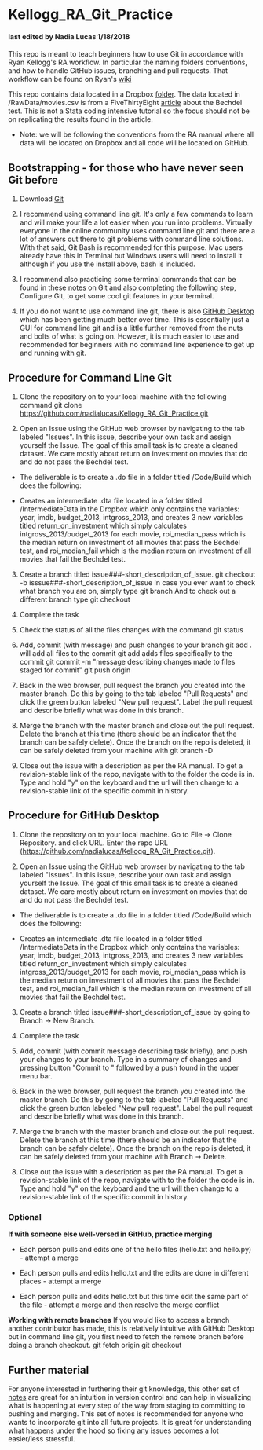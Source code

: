 # Kellogg_RA_Git_Practice 
#### last edited by Nadia Lucas 1/18/2018

This repo is meant to teach beginners how to use Git in accordance with Ryan Kellogg's RA workflow. In particular the naming folders conventions, and how to handle GitHub issues, branching and pull requests. That workflow can be found on Ryan's [wiki](https://github.com/kelloggrk/Kellogg_RA_Manual/wiki)

This repo contains data located in a Dropbox [folder](https://www.dropbox.com/sh/5qz98h5ew3tlfbk/AADcgfQl-dhfLso1BbAkpQMja?dl=0). The data located in /RawData/movies.csv is from a FiveThirtyEight [article](https://fivethirtyeight.com/features/the-dollar-and-cents-case-against-hollywoods-exclusion-of-women/) about the Bechdel test. This is not a Stata coding intensive tutorial so the focus should not be on replicating the results found in the article.

* Note: we will be following the conventions from the RA manual where all data will be located on Dropbox and all code will be located on GitHub. 

## Bootstrapping - for those who have never seen Git before

1. Download [Git](https://git-scm.com/)

2. I recommend using command line git. It's only a few commands to learn and will make your life a lot easier when you run into problems. Virtually everyone in the online community uses command line git and there are a lot of answers out there to git problems with command line solutions. With that said, Git Bash is recommended for this purpose. Mac users already have this in Terminal but Windows users will need to install it although if you use the install above, bash is included.

3. I recommend also practicing some terminal commands that can be found in these [notes]( https://ocw.mit.edu/ans7870/6/6.005/s16/getting-started/#terminal) on Git and also completing the following step, Configure Git, to get some cool git features in your terminal.

4. If you do not want to use command line git, there is also [GitHub Desktop](https://desktop.github.com/) which has been getting much better over time. This is essentially just a GUI for command line git and is a little further removed from the nuts and bolts of what is going on. However, it is much easier to use and recommended for beginners with no command line experience to get up and running with git.

## Procedure for Command Line Git

1. Clone the repository on to your local machine with the following command
    git clone https://github.com/nadialucas/Kellogg_RA_Git_Practice.git

2. Open an Issue using the GitHub web browser by navigating to the tab labeled "Issues". In this issue, describe your own task and assign yourself the Issue. The goal of this small task is to create a cleaned dataset. We care mostly about return on investment on movies that do and do not pass the Bechdel test.

* The deliverable is to create a .do file in a folder titled /Code/Build which does the following:
  
* Creates an intermediate .dta file located in a folder titled /IntermediateData in the Dropbox which only contains the variables: year, imdb, budget_2013, intgross_2013, and creates 3 new variables titled return_on_investment which simply calculates intgross_2013/budget_2013 for each movie, roi_median_pass which is the median return on investment of all movies that pass the Bechdel test, and roi_median_fail which is the median return on investment of all movies that fail the Bechdel test.

3. Create a branch titled issue###-short_description_of_issue. 
    git checkout -b isssue###-short_description_of_issue
In case you ever want to check what branch you are on, simply type 
    git branch
And to check out a different branch type
    git checkout <branch name>

4. Complete the task

5. Check the status of all the files changes with the command
    git status

6. Add, commit (with message) and push changes to your branch
    git add .
will add all files to the commit
    git add <filename>
adds files specifically to the commit
    git commit -m "message describing changes made to files staged for commit"
    git push origin <branch name>

7. Back in the web browser, pull request the branch you created into the master branch. Do this by going to the tab labeled "Pull Requests" and click the green button labeled "New pull request". Label the pull request and describe briefly what was done in this branch. 

8. Merge the branch with the master branch and close out the pull request. Delete the branch at this time (there should be an indicator that the branch can be safely delete). Once the branch on the repo is deleted, it can be safely deleted from your machine with
    git branch -D <branch name>

9. Close out the issue with a description as per the RA manual. To get a revision-stable link of the repo, navigate with to the folder the code is in. Type and hold "y" on the keyboard and the url will then change to a revision-stable link of the specific commit in history.


## Procedure for GitHub Desktop

1. Clone the repository on to your local machine. Go to File -> Clone Repository. and click URL. Enter the repo URL (https://github.com/nadialucas/Kellogg_RA_Git_Practice.git).

2. Open an Issue using the GitHub web browser by navigating to the tab labeled "Issues". In this issue, describe your own task and assign yourself the Issue. The goal of this small task is to create a cleaned dataset. We care mostly about return on investment on movies that do and do not pass the Bechdel test.

* The deliverable is to create a .do file in a folder titled /Code/Build which does the following:
  
* Creates an intermediate .dta file located in a folder titled /IntermediateData in the Dropbox which only contains the variables: year, imdb, budget_2013, intgross_2013, and creates 3 new variables titled return_on_investment which simply calculates intgross_2013/budget_2013 for each movie, roi_median_pass which is the median return on investment of all movies that pass the Bechdel test, and roi_median_fail which is the median return on investment of all movies that fail the Bechdel test.

3. Create a branch titled issue###-short_description_of_issue by going to Branch -> New Branch.

4. Complete the task

5. Add, commit (with commit message describing task briefly), and push your changes to your branch. Type in a summary of changes and pressing button "Commit to <branch name>" followed by a push found in the upper menu bar.

6. Back in the web browser, pull request the branch you created into the master branch. Do this by going to the tab labeled "Pull Requests" and click the green button labeled "New pull request". Label the pull request and describe briefly what was done in this branch. 

7. Merge the branch with the master branch and close out the pull request. Delete the branch at this time (there should be an indicator that the branch can be safely delete). Once the branch on the repo is deleted, it can be safely deleted from your machine with Branch -> Delete.

8. Close out the issue with a description as per the RA manual. To get a revision-stable link of the repo, navigate with to the folder the code is in. Type and hold "y" on the keyboard and the url will then change to a revision-stable link of the specific commit in history.

### Optional

**If with someone else well-versed in GitHub, practice merging**

* Each person pulls and edits one of the hello files (hello.txt and hello.py) - attempt a merge
  
* Each person pulls and edits hello.txt and the edits are done in different places - attempt a merge
  
* Each person pulls and edits hello.txt but this time edit the same part of the file - attempt a merge and then resolve the merge conflict

**Working with remote branches**
If you would like to access a branch another contributor has made, this is relatively intuitive with GitHub Desktop but in command line git, you first need to fetch the remote branch before doing a branch checkout.
    git fetch origin <remote branch name>
    git checkout <remote branch name>
  
## Further material

For anyone interested in furthering their git knowledge, this other set of [notes](https://ocw.mit.edu/ans7870/6/6.005/s16/classes/05-version-control/) are great for an intuition in version control and can help in visualizing what is happening at every step of the way from staging to committing to pushing and merging. This set of notes is recommended for anyone who wants to incorporate git into all future projects. It is great for understanding what happens under the hood so fixing any issues becomes a lot easier/less stressful.

